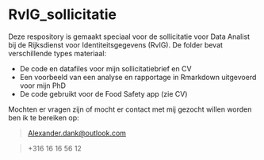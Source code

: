 # RvIG_sollicitatie

Deze respository is gemaakt speciaal voor de sollicitatie voor Data Analist bij de Rijksdienst voor Identiteitsgegevens (RvIG).
De folder bevat verschillende types materiaal: 
* De code en datafiles voor mijn sollicitatiebrief en CV 
* Een voorbeeld van een analyse en rapportage in Rmarkdown uitgevoerd voor mijn PhD
* De code gebruikt voor de Food Safety app (zie CV)

Mochten er vragen zijn of mocht er contact met mij gezocht willen worden ben ik te bereiken op:
>Alexander.dank@outlook.com 

> +316 16 16 56 12
